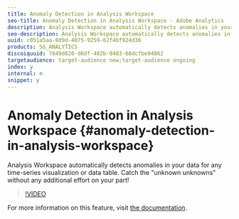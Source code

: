 ```yaml
---
title: Anomaly Detection in Analysis Workspace
seo-title: Anomaly Detection in Analysis Workspace - Adobe Analytics
description: Analysis Workspace automatically detects anomalies in your data for any time-series visualization or data table. Catch the "unknown unknowns" without any additional effort on your part!
seo-description: Analysis Workspace automatically detects anomalies in your data for any time-series visualization or data table. Catch the "unknown unknowns" without any additional effort on your part! - Adobe Analytics
uuid: c051a5aa-8d9d-4075-9259-62f4bf924d36
products: SG_ANALYTICS
discoiquuid: 7849d820-d6df-482b-9483-68dcfbe94862
targetaudience: target-audience new;target-audience ongoing
index: y
internal: n
snippet: y
---
```


# Anomaly Detection in Analysis Workspace {#anomaly-detection-in-analysis-workspace}

Analysis Workspace automatically detects anomalies in your data for any time-series visualization or data table. Catch the "unknown unknowns" without any additional effort on your part!

>[!VIDEO](https://video.tv.adobe.com/v/25444/?quality=12)

For more information on this feature, visit [the documentation](https://marketing.adobe.com/resources/help/en_US/analytics/analysis-workspace/anomaly_detection.html).
